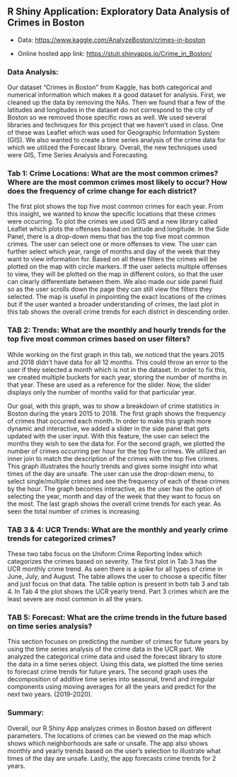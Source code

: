 ## R Shiny Application: Exploratory Data Analysis of Crimes in Boston

* Data: ​https://www.kaggle.com/AnalyzeBoston/crimes-in-boston 

* Online hosted app link: ​https://stuti.shinyapps.io/Crime_in_Boston/

### Data Analysis:
Our dataset “Crimes in Boston” from Kaggle, has both ​categorical and numerical information which makes it a good dataset for analysis. First, we cleaned up the data by removing the NAs. Then we found that a few of the latitudes and longitudes in the dataset do not correspond to the city of Boston so we removed those specific rows as well.
We used several libraries and techniques for this project that we haven’t used in class. One of these was Leaflet which was used for Geographic Information System (GIS). We also wanted to create a time series analysis of the crime data for which we utilized the Forecast library. Overall, the new techniques used were GIS, Time Series Analysis and Forecasting.

### Tab 1: Crime Locations: What are the most common crimes? Where are the most common crimes most likely to occur? How does the frequency of crime change for each district?
The first plot shows the top five most common crimes for each year. From this insight, we wanted to know the specific locations that these crimes were occurring. To plot the crimes we used GIS and a new library called Leaflet which plots the offenses based on latitude and longitude. In the Side Panel, there is a drop-down menu that has the top five most common crimes. The user can select one or more offenses to view. The user can further select which year, range of months and day of the week that they want to view information for. Based on all these filters the crimes will be plotted on the map with circle markers. If the user selects multiple offenses to view, they will be plotted on the map in different colors, so that the user can clearly differentiate between them. We also made our side panel fluid so as the user scrolls down the page they can still view the filters they selected. The map is useful in pinpointing the exact locations of the crimes but if the user wanted a broader understanding of crimes, the last plot in this tab shows the overall crime trends for each district in descending order.

### TAB 2: Trends: What are the monthly and hourly trends for the top five most common crimes based on user filters?
While working on the first graph in this tab, we noticed that the years 2015 and 2018 didn’t have data for all 12 months. This could throw an error to the user if they selected a month which is not in the dataset. In order to fix this, we created multiple buckets for each year, storing the number of months in that year. These are used as a reference for the slider. Now, the slider displays only the number of months valid for that particular year.
  
Our goal, with this graph, was to show a breakdown of crime statistics in Boston during the years 2015 to 2018. The first graph shows the frequency of crimes that occurred each month. In order to make this graph more dynamic and interactive, we added a slider in the side panel that gets updated with the user input. With this feature, the user can select the months they wish to see the data for.
For the second graph, we plotted the number of crimes occurring per hour for the top five crimes. We utilized an inner join to match the description of the crimes with the top five crimes. This graph illustrates the hourly trends and gives some insight into what times of the day are unsafe. The user can use the drop-down menu, to select single/multiple crimes and see the frequency of each of these crimes by the hour. The graph becomes interactive, as the user has the option of selecting the year, month and day of the week that they want to focus on the most.
The last graph shows the overall crime trends for each year. As seen the total number of crimes is increasing.

### TAB 3 & 4: UCR Trends: What are the monthly and yearly crime trends for categorized crimes?
These two tabs focus on the Uniform Crime Reporting Index which categorizes the crimes based on severity. The first plot in Tab 3 has the UCR monthly crime trend. As seen there is a spike for all types of crime in June, July, and August. The table allows the user to choose a specific filter and just focus on that data. The table option is present in both tab 3 and tab 4. In Tab 4 the plot shows the UCR yearly trend. Part 3 crimes which are the least severe are most common in all the years.

### TAB 5: Forecast: What are the crime trends in the future based on time series analysis?
This section focuses on predicting the number of crimes for future years by using the time series analysis of the crime data in the UCR part. We analyzed the categorical crime data and used the forecast library to store the data in a time series object. Using this data, we plotted the time series to forecast crime trends for future years.
The second graph uses the decomposition of additive time series into seasonal, trend and irregular components using moving averages for all the years and predict for the next two years. (2019-2020).

### Summary:
Overall, our R Shiny App analyzes crimes in Boston based on different parameters. The locations of crimes can be viewed on the map which shows which neighborhoods are safe or unsafe. The app also shows monthly and yearly trends based on the user’s selection to illustrate what times of the day are unsafe. Lastly, the app forecasts crime trends for 2 years.
